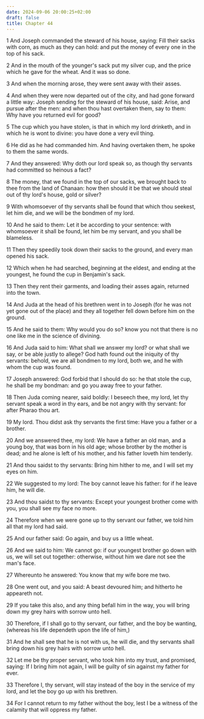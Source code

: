 ```yaml
---
date: 2024-09-06 20:00:25+02:00
draft: false
title: Chapter 44
---
```




1 And Joseph commanded the steward of his house, saying: Fill their sacks with corn, as much as they can hold: and put the money of every one in the top of his sack.

2 And in the mouth of the younger's sack put my silver cup, and the price which he gave for the wheat. And it was so done.

3 And when the morning arose, they were sent away with their asses.

4 And when they were now departed out of the city, and had gone forward a little way: Joseph sending for the steward of his house, said: Arise, and pursue after the men: and when thou hast overtaken them, say to them: Why have you returned evil for good?

5 The cup which you have stolen, is that in which my lord drinketh, and in which he is wont to divine: you have done a very evil thing.

6 He did as he had commanded him. And having overtaken them, he spoke to them the same words.

7 And they answered: Why doth our lord speak so, as though thy servants had committed so heinous a fact?

8 The money, that we found in the top of our sacks, we brought back to thee from the land of Chanaan: how then should it be that we should steal out of thy lord's house, gold or silver?

9 With whomsoever of thy servants shall be found that which thou seekest, let him die, and we will be the bondmen of my lord.

10 And he said to them: Let it be according to your sentence: with whomsoever it shall be found, let him be my servant, and you shall be blameless.

11 Then they speedily took down their sacks to the ground, and every man opened his sack.

12 Which when he had searched, beginning at the eldest, and ending at the youngest, he found the cup in Benjamin's sack.

13 Then they rent their garments, and loading their asses again, returned into the town.

14 And Juda at the head of his brethren went in to Joseph (for he was not yet gone out of the place) and they all together fell down before him on the ground.

15 And he said to them: Why would you do so? know you not that there is no one like me in the science of divining.

16 And Juda said to him: What shall we answer my lord? or what shall we say, or be able justly to allege? God hath found out the iniquity of thy servants: behold, we are all bondmen to my lord, both we, and he with whom the cup was found.

17 Joseph answered: God forbid that I should do so: he that stole the cup, he shall be my bondman: and go you away free to your father.

18 Then Juda coming nearer, said boldly: I beseech thee, my lord, let thy servant speak a word in thy ears, and be not angry with thy servant: for after Pharao thou art.

19 My lord. Thou didst ask thy servants the first time: Have you a father or a brother.

20 And we answered thee, my lord: We have a father an old man, and a young boy, that was born in his old age; whose brother by the mother is dead; and he alone is left of his mother, and his father loveth him tenderly.

21 And thou saidst to thy servants: Bring him hither to me, and I will set my eyes on him.

22 We suggested to my lord: The boy cannot leave his father: for if he leave him, he will die.

23 And thou saidst to thy servants: Except your youngest brother come with you, you shall see my face no more.

24 Therefore when we were gone up to thy servant our father, we told him all that my lord had said.

25 And our father said: Go again, and buy us a little wheat.

26 And we said to him: We cannot go: if our youngest brother go down with us, we will set out together: otherwise, without him we dare not see the man's face.

27 Whereunto he answered: You know that my wife bore me two.

28 One went out, and you said: A beast devoured him; and hitherto he appeareth not.

29 If you take this also, and any thing befall him in the way, you will bring down my grey hairs with sorrow unto hell.

30 Therefore, if I shall go to thy servant, our father, and the boy be wanting, (whereas his life dependeth upon the life of him,)

31 And he shall see that he is not with us, he will die, and thy servants shall bring down his grey hairs with sorrow unto hell.

32 Let me be thy proper servant, who took him into my trust, and promised, saying: If I bring him not again, I will be guilty of sin against my father for ever.

33 Therefore I, thy servant, will stay instead of the boy in the service of my lord, and let the boy go up with his brethren.

34 For I cannot return to my father without the boy, lest I be a witness of the calamity that will oppress my father.

